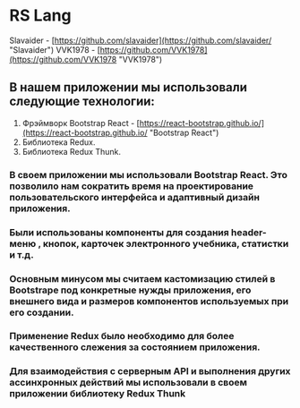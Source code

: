 # RS Lang

Slavaider - [https://github.com/slavaider](https://github.com/slavaider/ "Slavaider")
VVK1978 - [https://github.com/VVK1978](https://github.com/VVK1978 "VVK1978")


## В нашем приложении мы использовали следующие технологии:

1. Фрэймворк Bootstrap React - [https://react-bootstrap.github.io/](https://react-bootstrap.github.io/ "Bootstrap React")
2.  Библиотека Redux.
3.  Библиотека Redux Thunk.
### В своем приложении мы использовали Bootstrap React. Это позволило нам сократить время на проектирование пользовательского интерфейса и адаптивный дизайн приложения.
### Были использованы компоненты для создания header-меню , кнопок, карточек электронного учебника, статистки и т.д.
### Основным минусом мы считаем кастомизацию стилей в Bootstrape под конкретные нужды приложения, его внешнего вида и размеров компонентов используемых при его создании.
### Применение Redux было необходимо для более качественного слежения за состоянием приложения.
### Для взаимодействия с серверным API и выполнения других ассинхронных действий мы использовали в своем приложении библиотеку Redux Thunk
